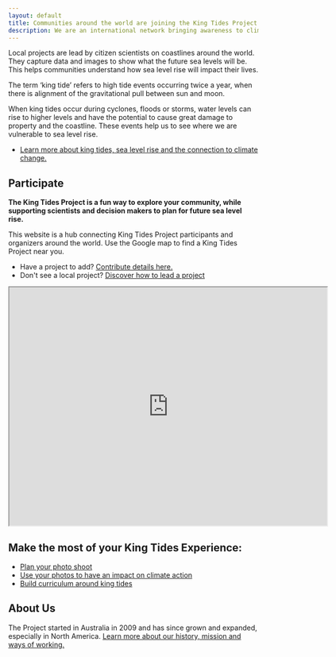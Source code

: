 ```yaml
---
layout: default
title: Communities around the world are joining the King Tides Project.
description: We are an international network bringing awareness to climate change and the impact of sea level rise.
---
```


Local projects are lead by citizen scientists on coastlines around the world. They capture data and images to show what the future sea levels will be. This helps communities
understand how sea level rise will impact their lives.

The term ‘king tide’ refers to high tide events occurring twice a year, when there is alignment of the gravitational pull between sun and moon.

When king tides occur during cyclones, floods or storms, water levels can rise to higher levels and have the potential to cause great damage to property and the coastline. These events help us to see where we are vulnerable to sea level rise.

- [Learn more about king tides, sea level rise and the connection to climate change.](about-kingtides.md)

## Participate

**The King Tides Project is a fun way to explore your community, while supporting scientists and decision makers to plan for future sea level rise.**

This website is a hub connecting King Tides Project participants and organizers around the world. Use the Google map to find a King Tides Project near you. 

- Have a project to add? [Contribute details here.](add-project.md)
- Don't see a local project? [Discover how to lead a project](lead.md)

<iframe src="https://www.google.com/maps/d/embed?mid=1o2U1HoaT9Lgi4qowx2ujf2sqBaw" width="640" height="480"></iframe>

## Make the most of your King Tides Experience:

- [Plan your photo shoot](plan-your-shoot.md)
- [Use your photos to have an impact on climate action](share-photos.md)
- [Build curriculum around king tides](curriculum.md)

## About Us

The Project started in Australia in 2009 and has since grown and expanded, especially in North America. [Learn more about our history, mission and ways of working.](about)
